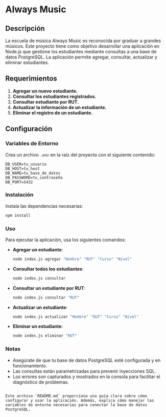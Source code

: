 # Always Music

## Descripción
La escuela de música Always Music es reconocida por graduar a grandes músicos. Este proyecto tiene como objetivo desarrollar una aplicación en Node.js que gestione los estudiantes mediante consultas a una base de datos PostgreSQL. La aplicación permite agregar, consultar, actualizar y eliminar estudiantes.

## Requerimientos
1. **Agregar un nuevo estudiante.**
2. **Consultar los estudiantes registrados.**
3. **Consultar estudiante por RUT.**
4. **Actualizar la información de un estudiante.**
5. **Eliminar el registro de un estudiante.**

## Configuración

### Variables de Entorno
Crea un archivo `.env` en la raíz del proyecto con el siguiente contenido:

```env
DB_USER=tu_usuario
DB_HOST=tu_host
DB_NAME=tu_base_de_datos
DB_PASSWORD=tu_contraseña
DB_PORT=5432
```

### Instalación
Instala las dependencias necesarias:

```bash
npm install
```

### Uso
Para ejecutar la aplicación, usa los siguientes comandos:

- **Agregar un estudiante**:
  ```bash
  node index.js agregar "Nombre" "RUT" "Curso" "Nivel"
  ```

- **Consultar todos los estudiantes**:
  ```bash
  node index.js consultar
  ```

- **Consultar un estudiante por RUT**:
  ```bash
  node index.js consultar "RUT"
  ```

- **Actualizar un estudiante**:
  ```bash
  node index.js actualizar "Nombre" "RUT" "Curso" "Nivel"
  ```

- **Eliminar un estudiante**:
  ```bash
  node index.js eliminar "RUT"
  ```

### Notas
- Asegúrate de que tu base de datos PostgreSQL esté configurada y en funcionamiento.
- Las consultas están parametrizadas para prevenir inyecciones SQL.
- Los errores son capturados y mostrados en la consola para facilitar el diagnóstico de problemas.
```

Este archivo `README.md` proporciona una guía clara sobre cómo configurar y usar la aplicación. Además, explica cómo manejar las variables de entorno necesarias para conectar la base de datos PostgreSQL.
